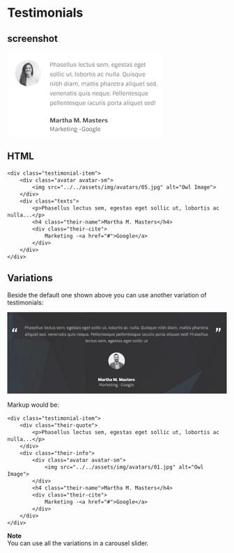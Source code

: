 # Testimonials

## screenshot

![Testimonials](../.gitbook/assets/testimonials.png)

## HTML

```text
<div class="testimonial-item">
    <div class="avatar avatar-sm">
        <img src="../../assets/img/avatars/05.jpg" alt="Owl Image">
    </div>
    <div class="texts">
        <p>Phasellus lectus sem, egestas eget sollic ut, lobortis ac nulla...</p>
        <h4 class="their-name">Martha M. Masters</h4>
        <div class="their-cite">
            Marketing -<a href="#">Google</a>
        </div>
    </div>
</div>
```

## Variations

Beside the default one shown above you can use another variation of testimonials:

![Testimonials alt](../.gitbook/assets/testimonials-alt.png)

Markup would be:

```text
<div class="testimonial-item">
    <div class="their-quote">
        <p>Phasellus lectus sem, egestas eget sollic ut, lobortis ac nulla...</p>
    </div>
    <div class="their-info">
        <div class="avatar avatar-sm">
            <img src="../../assets/img/avatars/01.jpg" alt="Owl Image">
        </div>
        <h4 class="their-name">Martha M. Masters</h4>
        <div class="their-cite">
            Marketing -<a href="#">Google</a>
        </div>
    </div>
</div>
```

**Note**  
 You can use all the variations in a carousel slider.

